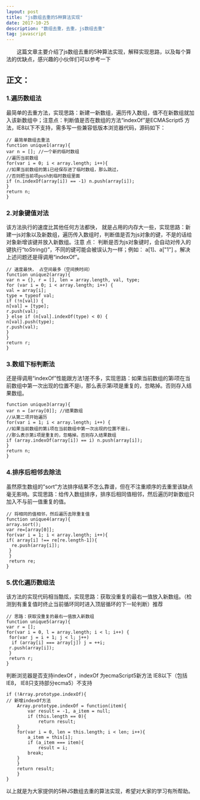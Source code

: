 ```yaml
---
layout: post
title: "js数组去重的5种算法实现"
date: 2017-10-25 
description: "数组去重，去重，js数组去重"
tag: javascript 
---   
```


　　这篇文章主要介绍了js数组去重的5种算法实现，解释实现思路，以及每个算法的优缺点，感兴趣的小伙伴们可以参考一下
 

## 正文：



### 1.遍历数组法

最简单的去重方法，实现思路：新建一新数组，遍历传入数组，值不在新数组就加入该新数组中；注意点：判断值是否在数组的方法“indexOf”是ECMAScript5 方法，IE8以下不支持，需多写一些兼容低版本浏览器代码，源码如下：

    // 最简单数组去重法 
    function unique1(array){ 
    var n = []; //一个新的临时数组 
    //遍历当前数组 
    for(var i = 0; i < array.length; i++){ 
    //如果当前数组的第i已经保存进了临时数组，那么跳过， 
    //否则把当前项push到临时数组里面 
    if (n.indexOf(array[i]) == -1) n.push(array[i]); 
    } 
    return n; 
    } 



### 2.对象键值对法

该方法执行的速度比其他任何方法都快， 就是占用的内存大一些，实现思路：新建一js对象以及新数组，遍历传入数组时，判断值是否为js对象的键，不是的话给对象新增该键并放入新数组。注意 点： 判断是否为js对象键时，会自动对传入的键执行“toString()”，不同的键可能会被误认为一样；例如： a[1]、a["1"] 。解决上述问题还是得调用“indexOf”。

    // 速度最快， 占空间最多（空间换时间） 
    function unique2(array){ 
    var n = {}, r = [], len = array.length, val, type; 
    for (var i = 0; i < array.length; i++) { 
    val = array[i]; 
    type = typeof val; 
    if (!n[val]) { 
    n[val] = [type]; 
    r.push(val); 
    } else if (n[val].indexOf(type) < 0) { 
    n[val].push(type); 
    r.push(val); 
    } 
    } 
    return r; 
    } 


### 3.数组下标判断法

还是得调用“indexOf”性能跟方法1差不多，实现思路：如果当前数组的第i项在当前数组中第一次出现的位置不是i，那么表示第i项是重复的，忽略掉。否则存入结果数组。

    function unique3(array){ 
    var n = [array[0]]; //结果数组 
    //从第二项开始遍历 
    for(var i = 1; i < array.length; i++) { 
    //如果当前数组的第i项在当前数组中第一次出现的位置不是i， 
    //那么表示第i项是重复的，忽略掉。否则存入结果数组 
    if (array.indexOf(array[i]) == i) n.push(array[i]); 
    } 
    return n; 
    }
 
### 4.排序后相邻去除法 
虽然原生数组的”sort”方法排序结果不怎么靠谱，但在不注重顺序的去重里该缺点毫无影响。实现思路：给传入数组排序，排序后相同值相邻，然后遍历时新数组只加入不与前一值重复的值。
    
	// 将相同的值相邻，然后遍历去除重复值 
    function unique4(array){ 
    array.sort(); 
    var re=[array[0]]; 
    for(var i = 1; i < array.length; i++){ 
    if( array[i] !== re[re.length-1]){ 
      re.push(array[i]); 
     } 
     } 
     return re; 
    } 
### 5.优化遍历数组法

该方法的实现代码相当酷炫，实现思路：获取没重复的最右一值放入新数组。（检测到有重复值时终止当前循环同时进入顶层循环的下一轮判断）推荐

    // 思路：获取没重复的最右一值放入新数组 
    function unique5(array){ 
    var r = []; 
    for(var i = 0, l = array.length; i < l; i++) { 
     for(var j = i + 1; j < l; j++) 
      if (array[i] === array[j]) j = ++i; 
     r.push(array[i]); 
     } 
     return r; 
    } 

判断浏览器是否支持indexOf ，indexOf 为ecmaScript5新方法 IE8以下（包括IE8， IE8只支持部分ecma5）不支持

    if (!Array.prototype.indexOf){ 
    // 新增indexOf方法 
	    Array.prototype.indexOf = function(item){ 
		    var result = -1, a_item = null; 
		    if (this.length == 0){ 
		    	return result; 
	    } 
	    for(var i = 0, len = this.length; i < len; i++){ 
		    a_item = this[i]; 
		    if (a_item === item){ 
		    	result = i; 
		    break; 
	    } 
	    } 
	    return result; 
	    } 
    } 

以上就是为大家提供的5种JS数组去重的算法实现，希望对大家的学习有所帮助。